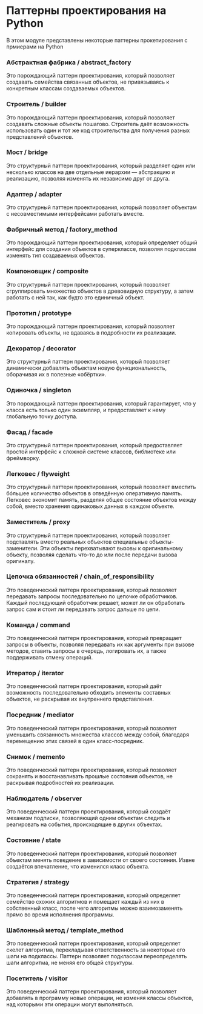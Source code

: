 # Паттерны проектирования на Python
В этом модуле представлены некоторые паттерны прокетирования с прмиерами на Python

### Абстрактная фабрика / abstract_factory
Это порождающий паттерн проектирования, который позволяет создавать семейства связанных объектов,
не привязываясь к конкретным классам создаваемых объектов.

### Строитель / builder
Это порождающий паттерн проектирования, который позволяет создавать сложные объекты пошагово.
Строитель даёт возможность использовать один и тот же код строительства для получения разных представлений объектов.

### Мост / bridge
Это структурный паттерн проектирования,
который разделяет один или несколько классов на две отдельные иерархии — абстракцию и реализацию,
позволяя изменять их независимо друг от друга.

### Адаптер / adapter
Это структурный паттерн проектирования, который позволяет объектам с
несовместимыми интерфейсами работать вместе.

### Фабричный метод / factory_method
Это порождающий паттерн проектирования, который определяет общий интерфейс для создания объектов в суперклассе, 
позволяя подклассам изменять тип создаваемых объектов.

### Компоновщик / composite
Это структурный паттерн проектирования, который позволяет сгруппировать множество объектов в древовидную структуру, 
а затем работать с ней так, как будто это единичный объект.

### Прототип / prototype
Это порождающий паттерн проектирования, который позволяет копировать объекты,
не вдаваясь в подробности их реализации.

### Декоратор / decorator
Это структурный паттерн проектирования,
который позволяет динамически добавлять объектам новую функциональность, оборачивая их в полезные «обёртки».

### Одиночка / singleton
Это порождающий паттерн проектирования, который гарантирует, что у класса есть только один экземпляр,
и предоставляет к нему глобальную точку доступа.

### Фасад / facade
Это структурный паттерн проектирования, который предоставляет простой интерфейс к сложной системе классов,
библиотеке или фреймворку.

### Легковес / flyweight
Это структурный паттерн проектирования, который позволяет вместить бóльшее количество объектов в
отведённую оперативную память. Легковес экономит память, разделяя общее состояние объектов между собой,
вместо хранения одинаковых данных в каждом объекте.

### Заместитель / proxy
Это структурный паттерн проектирования, который позволяет подставлять вместо реальных объектов
специальные объекты-заменители. Эти объекты перехватывают вызовы к оригинальному объекту,
позволяя сделать что-то до или после передачи вызова оригиналу.

### Цепочка обязанностей / chain_of_responsibility
Это поведенческий паттерн проектирования, который позволяет передавать запросы
последовательно по цепочке обработчиков. Каждый последующий обработчик решает,
может ли он обработать запрос сам и стоит ли передавать запрос дальше по цепи.

### Команда / command
Это поведенческий паттерн проектирования, который превращает запросы в объекты,
позволяя передавать их как аргументы при вызове методов, ставить запросы в очередь, логировать их,
а также поддерживать отмену операций.

### Итератор / iterator
Это поведенческий паттерн проектирования, который даёт возможность последовательно обходить элементы
составных объектов, не раскрывая их внутреннего представления.

### Посредник / mediator
Это поведенческий паттерн проектирования, который позволяет уменьшить связанность
множества классов между собой, благодаря перемещению этих связей в один класс-посредник.

### Снимок / memento
Это поведенческий паттерн проектирования, который позволяет сохранять и восстанавливать прошлые
состояния объектов, не раскрывая подробностей их реализации.

### Наблюдатель / observer
Это поведенческий паттерн проектирования, который создаёт механизм подписки,
позволяющий одним объектам следить и реагировать на события, происходящие в других объектах.

### Состояние / state
Это поведенческий паттерн проектирования, который позволяет объектам менять поведение в
зависимости от своего состояния. Извне создаётся впечатление, что изменился класс объекта.

### Стратегия / strategy
Это поведенческий паттерн проектирования, который определяет семейство схожих алгоритмов и
помещает каждый из них в собственный класс, после чего алгоритмы можно взаимозаменять прямо во время
исполнения программы.

### Шаблонный метод / template_method
Это поведенческий паттерн проектирования, который определяет скелет алгоритма,
перекладывая ответственность за некоторые его шаги на подклассы. Паттерн позволяет подклассам
переопределять шаги алгоритма, не меняя его общей структуры.

### Посетитель / visitor
Это поведенческий паттерн проектирования, который позволяет добавлять в программу новые операции,
не изменяя классы объектов, над которыми эти операции могут выполняться.
